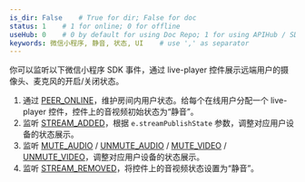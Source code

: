 ```yaml
---
is_dir: False    # True for dir; False for doc
status: 1    # 1 for online; 0 for offline
useHub: 0    # 0 by default for using Doc Repo; 1 for using APIHub / SDKHub.
keywords: 微信小程序, 静音, 状态, UI    # use ',' as separator
---
```

你可以监听以下微信小程序 SDK 事件，通过 live-player 控件展示远端用户的摄像头、麦克风的开启/关闭状态。

1. 通过 [PEER_ONLINE](78566#peer-online)，维护房间内用户状态。给每个在线用户分配一个 live-player 控件，控件上的音视频初始状态为“静音”。
1. 监听 [STREAM_ADDED](78566#stream-added)，根据 `e.streamPublishState` 参数，调整对应用户设备的状态展示。
1. 监听 [MUTE_AUDIO](78566#mute-audio) / [UNMUTE_AUDIO](78566#unmute-audio) / [MUTE_VIDEO](78566#mute-video) / [UNMUTE_VIDEO](78566#unmute-video)，调整对应用户设备的状态展示。
1. 监听 [STREAM_REMOVED](78566#stream-removed)，将控件上的音视频状态设置为“静音”。